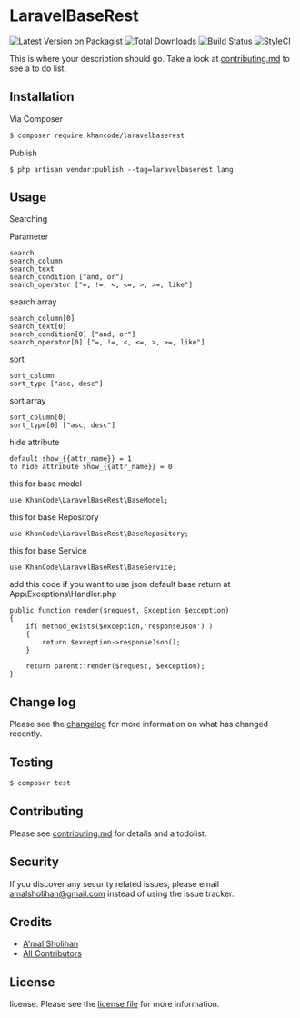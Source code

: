 # LaravelBaseRest

[![Latest Version on Packagist][ico-version]][link-packagist]
[![Total Downloads][ico-downloads]][link-downloads]
[![Build Status][ico-travis]][link-travis]
[![StyleCI][ico-styleci]][link-styleci]

This is where your description should go. Take a look at [contributing.md](contributing.md) to see a to do list.

## Installation

Via Composer

``` bash
$ composer require khancode/laravelbaserest
```

Publish

```
$ php artisan vendor:publish --tag=laravelbaserest.lang
```

## Usage

Searching

Parameter

```
search
search_column
search_text
search_condition ["and, or"]
search_operator ["=, !=, <, <=, >, >=, like"]
```

search array

```
search_column[0]
search_text[0]
search_condition[0] ["and, or"]
search_operator[0] ["=, !=, <, <=, >, >=, like"]
```

sort

```
sort_column
sort_type ["asc, desc"]
```

sort array

```
sort_column[0]
sort_type[0] ["asc, desc"]
```

hide attribute

```
default show_{{attr_name}} = 1
to hide attribute show_{{attr_name}} = 0
```

this for base model 
```
use KhanCode\LaravelBaseRest\BaseModel;
```

this for base Repository 
```
use KhanCode\LaravelBaseRest\BaseRepository;
```

this for base Service 
```
use KhanCode\LaravelBaseRest\BaseService;
```

add this code if you want to use json default base return at App\Exceptions\Handler.php
```
public function render($request, Exception $exception)
{
    if( method_exists($exception,'responseJson') )
    {            
        return $exception->responseJson();
    }

    return parent::render($request, $exception);
}
```

## Change log

Please see the [changelog](changelog.md) for more information on what has changed recently.

## Testing

``` bash
$ composer test
```

## Contributing

Please see [contributing.md](contributing.md) for details and a todolist.

## Security

If you discover any security related issues, please email amalsholihan@gmail.com instead of using the issue tracker.

## Credits

- [A'mal Sholihan][link-author]
- [All Contributors][link-contributors]

## License

license. Please see the [license file](license.md) for more information.

[ico-version]: https://img.shields.io/packagist/v/khancode/laravelbaserest.svg?style=flat-square
[ico-downloads]: https://img.shields.io/packagist/dt/khancode/laravelbaserest.svg?style=flat-square
[ico-travis]: https://img.shields.io/travis/khancode/laravelbaserest/master.svg?style=flat-square
[ico-styleci]: https://github.styleci.io/repos/175152077/shield

[link-packagist]: https://packagist.org/packages/khancode/laravelbaserest
[link-downloads]: https://packagist.org/packages/khancode/laravelbaserest
[link-travis]: https://travis-ci.org/khancode/laravelbaserest
[link-styleci]: https://styleci.io/repos/175152077
[link-author]: https://github.com/culhan
[link-contributors]: ../../contributors
